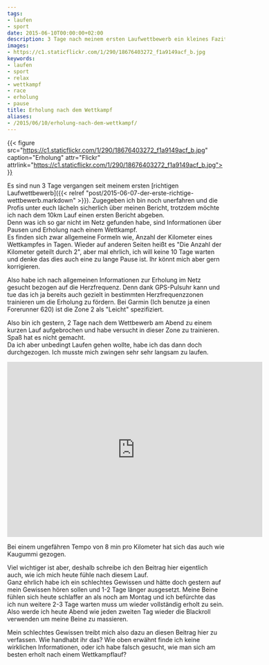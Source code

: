 ```yaml
---
tags:
- laufen
- sport
date: 2015-06-10T00:00:00+02:00
description: 3 Tage nach meinem ersten Laufwettbewerb ein kleines Fazit.
images:
- https://c1.staticflickr.com/1/290/18676403272_f1a9149acf_b.jpg
keywords:
- laufen
- sport
- relax
- wettkampf
- race
- erholung
- pause
title: Erholung nach dem Wettkampf
aliases:
- /2015/06/10/erholung-nach-dem-wettkampf/
---
```


{{< figure src="https://c1.staticflickr.com/1/290/18676403272_f1a9149acf_b.jpg" caption="Erholung" attr="Flickr" attrlink="https://c1.staticflickr.com/1/290/18676403272_f1a9149acf_b.jpg">}}

Es sind nun 3 Tage vergangen seit meinem ersten
[richtigen Laufwettbewerb]({{< relref "post/2015-06-07-der-erste-richtige-wettbewerb.markdown" >}}). Zugegeben ich bin noch unerfahren und die Profis unter euch lächeln sicherlich über meinen Bericht, trotzdem möchte ich nach dem 10km Lauf einen ersten Bericht abgeben.  
Denn was ich so gar nicht im Netz gefunden habe, sind Informationen über Pausen und Erholung nach einem Wettkampf.  
Es finden sich zwar allgemeine Formeln wie, Anzahl der Kilometer eines Wettkampfes in Tagen. Wieder auf anderen Seiten heißt es "Die Anzahl der Kilometer geteilt durch 2", aber mal ehrlich, ich will keine 10 Tage warten und denke das dies auch eine zu lange Pause ist. Ihr könnt mich aber gern korrigieren.

Also habe ich nach allgemeinen Informationen zur Erholung im Netz gesucht bezogen auf die Herzfrequenz. Denn dank GPS-Pulsuhr kann und tue das ich ja bereits auch gezielt in bestimmten Herzfrequenzzonen trainieren um die Erholung zu fördern. Bei Garmin (Ich benutze ja einen Forerunner 620) ist die Zone 2 als "Leicht" spezifiziert.

Also bin ich gestern, 2 Tage nach dem Wettbewerb am Abend zu einem kurzen Lauf aufgebrochen und habe versucht in dieser Zone zu trainieren. Spaß hat es nicht gemacht.  
Da ich aber unbedingt Laufen gehen wollte, habe ich das dann doch durchgezogen. Ich musste mich zwingen sehr sehr langsam zu laufen.

<iframe height='405' width='590' frameborder='0' allowtransparency='true' scrolling='no' src='https://www.strava.com/activities/321891903/embed/f5e05936e4082aeada08254f69dd440d2f3f910b'></iframe>

Bei einem ungefähren Tempo von 8 min pro Kilometer hat sich das auch wie Kaugummi gezogen.

Viel wichtiger ist aber, deshalb schreibe ich den Beitrag hier eigentlich auch, wie ich mich heute fühle nach diesem Lauf.  
Ganz ehrlich habe ich ein schlechtes Gewissen und hätte doch gestern auf mein Gewissen hören sollen und 1-2 Tage länger ausgesetzt. Meine Beine fühlen sich heute schlaffer an als noch am Montag und ich befürchte das ich nun weitere 2-3 Tage warten muss um wieder vollständig erholt zu sein.  
Also werde ich heute Abend wie jeden zweiten Tag wieder die Blackroll verwenden um meine Beine zu massieren.

Mein schlechtes Gewissen treibt mich also dazu an diesen Beitrag hier zu verfassen. Wie handhabt ihr das? Wie oben erwähnt finde ich keine wirklichen Informationen, oder ich habe falsch gesucht, wie man sich am besten erholt nach einem Wettkampflauf?
